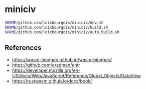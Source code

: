 # miniciv

```sh
$HOME/github.com/loicbourgois/miniciv/dev.sh
$HOME/github.com/loicbourgois/miniciv/build.sh
$HOME/github.com/loicbourgois/miniciv/auto_build.sh
```

## References

- https://wasm-bindgen.github.io/wasm-bindgen/
- https://github.com/eradman/entr
- https://developer.mozilla.org/en-US/docs/Web/JavaScript/Reference/Global_Objects/DataView
- https://rustwasm.github.io/docs/book/
